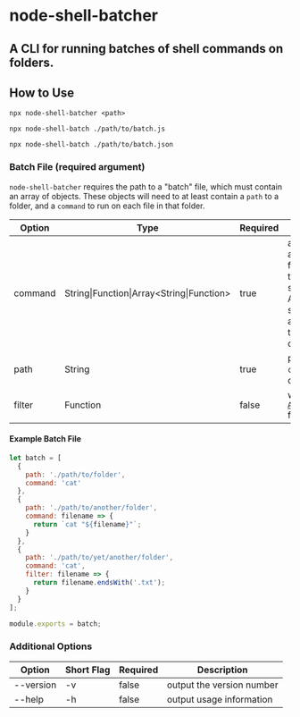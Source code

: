 # node-shell-batcher

## A CLI for running batches of shell commands on folders.

## How to Use

`npx node-shell-batcher <path>`

`npx node-shell-batch ./path/to/batch.js`

`npx node-shell-batch ./path/to/batch.json`

### Batch File (required argument)

`node-shell-batcher` requires the path to a "batch" file, which must contain an array of objects. These objects will need to at least contain a `path` to a folder, and a `command` to run on each file in that folder.

| Option  | Type                                      | Required | Description                                                                                                                                                                                                      |
| ------- | ----------------------------------------- | -------- | ---------------------------------------------------------------------------------------------------------------------------------------------------------------------------------------------------------------- |
| command | String\|Function\|Array<String\|Function> | true     | a string that represents a shell command, or a function that is passed the filename and should return a string. An array of dependent strings or functions is also supported and they will be run in array order |
| path    | String                                    | true     | path to folder where `command` should be run on each file                                                                                                                                                        |
| filter  | Function                                  | false    | will be passed into [`Array.prototype.filter`](https://developer.mozilla.org/en-US/docs/Web/JavaScript/Reference/Global_Objects/Array/filter) for the folders files                                              |

#### Example Batch File

```js
let batch = [
  {
    path: './path/to/folder',
    command: 'cat'
  },
  {
    path: './path/to/another/folder',
    command: filename => {
      return `cat "${filename}"`;
    }
  },
  {
    path: './path/to/yet/another/folder',
    command: 'cat',
    filter: filename => {
      return filename.endsWith('.txt');
    }
  }
];

module.exports = batch;
```

### Additional Options

| Option    | Short Flag | Required | Description               |
| --------- | ---------- | -------- | ------------------------- |
| --version | -v         | false    | output the version number |
| --help    | -h         | false    | output usage information  |
